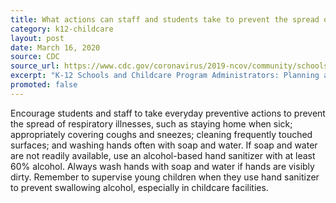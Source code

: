```yaml
---
title: What actions can staff and students take to prevent the spread of COVID-19 in their school or childcare program?
category: k12-childcare
layout: post
date: March 16, 2020
source: CDC
source_url: https://www.cdc.gov/coronavirus/2019-ncov/community/schools-childcare/schools-faq.html
excerpt: "K-12 Schools and Childcare Program Administrators: Planning and Preparedness"
promoted: false
---
```


Encourage students and staff to take everyday preventive actions to prevent the spread of respiratory illnesses, such as staying home when sick; appropriately covering coughs and sneezes; cleaning frequently touched surfaces; and washing hands often with soap and water. If soap and water are not readily available, use an alcohol-based hand sanitizer with at least 60% alcohol. Always wash hands with soap and water if hands are visibly dirty. Remember to supervise young children when they use hand sanitizer to prevent swallowing alcohol, especially in childcare facilities.

